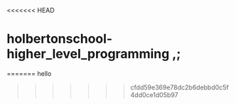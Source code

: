 <<<<<<< HEAD
# holbertonschool-higher_level_programming ,;
=======
hello
>>>>>>> cfdd59e369e78dc2b6debbd0c5f4dd0ce1d05b97
